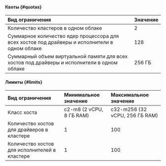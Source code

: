 #### Квоты {#quotas}

| Вид ограничения                                                                                | Значение |
|:-----------------------------------------------------------------------------------------------|:---------|
| Количество кластеров в одном облаке                                                            | 2        |
| Суммарное количество ядер процессора для всех хостов под драйверы и исполнители в одном облаке | 128      |
| Суммарный объем виртуальной памяти для всех хостов под драйверы и исполнители в одном облаке   | 256 ГБ   |

#### Лимиты {#limits}

| Вид ограничения                               | Минимальное значение     | Максимальное значение          |
|:----------------------------------------------|:-------------------------|:-------------------------------|
| Класс хоста                                   | c2-m8 (2 vCPU, 8 ГБ RAM) | c32-m256 (32 vCPU, 256 ГБ RAM) |
| Количество хостов для драйверов в кластере    | 1                        | 100                            |
| Количество хостов для исполнителей в кластере | 1                        | 100                            |
